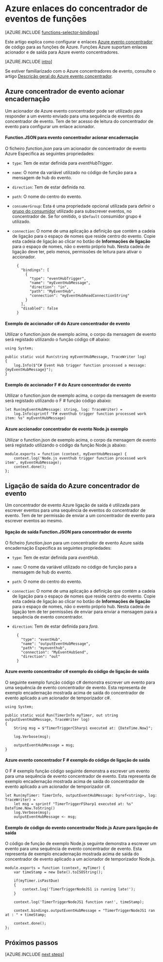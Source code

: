 <properties
    pageTitle="Azure enlaces de funções evento concentrador | Microsoft Azure"
    description="Compreenda como utilizar enlaces Azure evento concentrador nas funções Azure."
    services="functions"
    documentationCenter="na"
    authors="wesmc7777"
    manager="erikre"
    editor=""
    tags=""
    keywords="funções de Azure, funções, evento processamento, cluster dinâmico, sem servidor arquitetura"/>

<tags
    ms.service="functions"
    ms.devlang="multiple"
    ms.topic="reference"
    ms.tgt_pltfrm="multiple"
    ms.workload="na"
    ms.date="10/17/2016"
    ms.author="wesmc"/>

# <a name="azure-functions-event-hub-bindings"></a>Azure enlaces do concentrador de eventos de funções

[AZURE.INCLUDE [functions-selector-bindings](../../includes/functions-selector-bindings.md)]

Este artigo explica como configurar e enlaces [Azure evento concentrador](../event-hubs/event-hubs-overview.md) de código para as funções de Azure. Funções Azure suportam enlaces acionador e de saída para Azure evento concentradores.

[AZURE.INCLUDE [intro](../../includes/functions-bindings-intro.md)] 

Se estiver familiarizado com o Azure concentradores de evento, consulte o artigo [Descrição geral do Azure evento concentrador](../event-hubs/event-hubs-overview.md).

## <a name="azure-event-hub-trigger-binding"></a>Azure concentrador de evento acionar encadernação

Um acionador de Azure evento concentrador pode ser utilizado para responder a um evento enviado para uma sequência de eventos do concentrador de evento. Tem de ter acesso de leitura do concentrador de evento para configurar um enlace acionador.

#### <a name="functionjson-for-event-hub-trigger-binding"></a>Function.JSON para evento concentrador acionar encadernação

O ficheiro *function.json* para um acionador de concentrador de evento Azure Especifica as seguintes propriedades:

- `type`: Tem de estar definida para *eventHubTrigger*.
- `name`: O nome da variável utilizado no código de função para a mensagem de hub do evento. 
- `direction`: Tem de estar definida *na*. 
- `path`: O nome do centro do evento.
- `consumerGroup`: Esta é uma propriedade opcional utilizada para definir o [grupo do consumidor](../event-hubs-overview.md#consumer-groups) utilizado para subscrever eventos, no concentrador de. Se for omitido, o `$Default` consumidor grupo é utilizado. 
- `connection`: O nome de uma aplicação a definição que contém a cadeia de ligação para o espaço de nomes que reside centro do evento. Copie esta cadeia de ligação ao clicar no botão de **Informações de ligação** para o espaço de nomes, não o evento próprio hub.  Nesta cadeia de ligação deve ter, pelo menos, permissões de leitura para ativar o accionador.

        {
          "bindings": [
            {
              "type": "eventHubTrigger",
              "name": "myEventHubMessage",
              "direction": "in",
              "path": "MyEventHub",
              "connection": "myEventHubReadConnectionString"
            }
          ],
          "disabled": false
        }

#### <a name="azure-event-hub-trigger-c-example"></a>Exemplo de accionador c# do Azure concentrador de evento
 
Utilizar o function.json de exemplo acima, o corpo da mensagem de evento será registado utilizando o função código c# abaixo:
 
    using System;
    
    public static void Run(string myEventHubMessage, TraceWriter log)
    {
        log.Info($"C# Event Hub trigger function processed a message: {myEventHubMessage}");
    }

#### <a name="azure-event-hub-trigger-f-example"></a>Exemplo de accionador F # do Azure concentrador de evento

Utilizar o function.json de exemplo acima, o corpo da mensagem de evento será registado utilizando o F # função código abaixo:

    let Run(myEventHubMessage: string, log: TraceWriter) =
        log.Info(sprintf "F# eventhub trigger function processed work item: %s" myEventHubMessage)

#### <a name="azure-event-hub-trigger-nodejs-example"></a>Azure accionador concentrador de evento Node.js exemplo
 
Utilizar o function.json de exemplo acima, o corpo da mensagem de evento será registado utilizando o código da função Node.js abaixo:
 
    module.exports = function (context, myEventHubMessage) {
        context.log('Node.js eventhub trigger function processed work item', myEventHubMessage);    
        context.done();
    };


## <a name="azure-event-hub-output-binding"></a>Ligação de saída do Azure concentrador de evento

Um concentrador de evento Azure ligação de saída é utilizada para escrever eventos para uma sequência de eventos do concentrador de evento. Tem de ter permissão de enviar a um concentrador de evento para escrever eventos ao mesmo. 

#### <a name="functionjson-for-event-hub-output-binding"></a>ligação de saída Function.JSON para concentrador de evento

O ficheiro *function.json* para um concentrador de evento Azure saída encadernação Especifica as seguintes propriedades:

- `type`: Tem de estar definida para *eventHub*.
- `name`: O nome da variável utilizado no código de função para a mensagem de hub do evento. 
- `path`: O nome do centro do evento.
- `connection`: O nome de uma aplicação a definição que contém a cadeia de ligação para o espaço de nomes que reside centro do evento. Copie esta cadeia de ligação ao clicar no botão de **Informações de ligação** para o espaço de nomes, não o evento próprio hub.  Nesta cadeia de ligação tem de ter permissões de enviar para enviar a mensagem para a sequência de evento concentrador.
- `direction`: Tem de estar definida para *fora*. 

        {
          "type": "eventHub",
          "name": "outputEventHubMessage",
          "path": "myeventhub",
          "connection": "MyEventHubSend",
          "direction": "out"
        }


#### <a name="azure-event-hub-c-code-example-for-output-binding"></a>Azure evento concentrador c# exemplo do código de ligação de saída
 
O seguinte exemplo função código c# demonstra escrever um evento para uma sequência de evento concentrador de evento. Esta representa de exemplo encadernação mostrada acima de saída do concentrador de evento aplicado a um acionador de temporizador c#.  
 
    using System;
    
    public static void Run(TimerInfo myTimer, out string outputEventHubMessage, TraceWriter log)
    {
        String msg = $"TimerTriggerCSharp1 executed at: {DateTime.Now}";
    
        log.Verbose(msg);   
        
        outputEventHubMessage = msg;
    }

#### <a name="azure-event-hub-f-code-example-for-output-binding"></a>Azure evento concentrador F # exemplo do código de ligação de saída

O F # exemplo função código seguinte demonstra a escrever um evento para uma sequência de evento concentrador de evento. Esta representa de exemplo encadernação mostrada acima de saída do concentrador de evento aplicado a um acionador de temporizador c#.

    let Run(myTimer: TimerInfo, outputEventHubMessage: byref<string>, log: TraceWriter) =
        let msg = sprintf "TimerTriggerFSharp1 executed at: %s" DateTime.Now.ToString()
        log.Verbose(msg);
        outputEventHubMessage <- msg;

#### <a name="azure-event-hub-nodejs-code-example-for-output-binding"></a>Exemplo de código do evento concentrador Node.js Azure para ligação de saída
 
O código de função de exemplo Node.js seguinte demonstra a escrever um evento para uma sequência de evento concentrador de evento. Esta representa de exemplo encadernação mostrada acima de saída do concentrador de evento aplicado a um acionador de temporizador Node.js.  
 
    module.exports = function (context, myTimer) {
        var timeStamp = new Date().toISOString();
        
        if(myTimer.isPastDue)
        {
            context.log('TimerTriggerNodeJS1 is running late!');
        }

        context.log('TimerTriggerNodeJS1 function ran!', timeStamp);   
        
        context.bindings.outputEventHubMessage = "TimerTriggerNodeJS1 ran at : " + timeStamp;
    
        context.done();
    };

## <a name="next-steps"></a>Próximos passos

[AZURE.INCLUDE [next steps](../../includes/functions-bindings-next-steps.md)]
